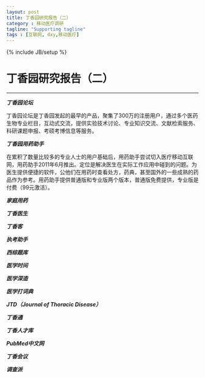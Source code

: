 ```yaml
---
layout: post
title: 丁香园研究报告（二）
category : 移动医疗调研
tagline: "Supporting tagline"
tags : [互联网, dxy,移动医疗]
---
```

{% include JB/setup %}
# 丁香园研究报告（二）
---

***丁香园论坛***

丁香园论坛是丁香园发起的最早的产品，聚集了300万的注册用户，通过多个医药生物专业栏目，互动式交流，提供实验技术讨论、专业知识交流、文献检索服务、科研课题申报、考硕考博信息等服务。

***丁香园用药助手***

在累积了数量比较多的专业人士的用户基础后，用药助手尝试切入医疗移动互联网，用药助手2011年6月推出。定位是解决医生在实际工作应用中碰到的问题。为医生提供便捷的软件，公他们在用药时查看处方，药典，甚至国外的一些成熟的药品作为参考。用药助手提供普通版和专业版两个版本，普通版免费提供，专业版是付费（99元激活）。

***家庭用药***

***丁香医生***

***丁香客***

***执考助手***

***西综题库***

***医学时间***

***医学深造***

***医学打词典***

***JTD（Journal of Thoracic Disease）***

***丁香通***

***丁香人才库***

***PubMed中文网***

***丁香会议***

***调查派***